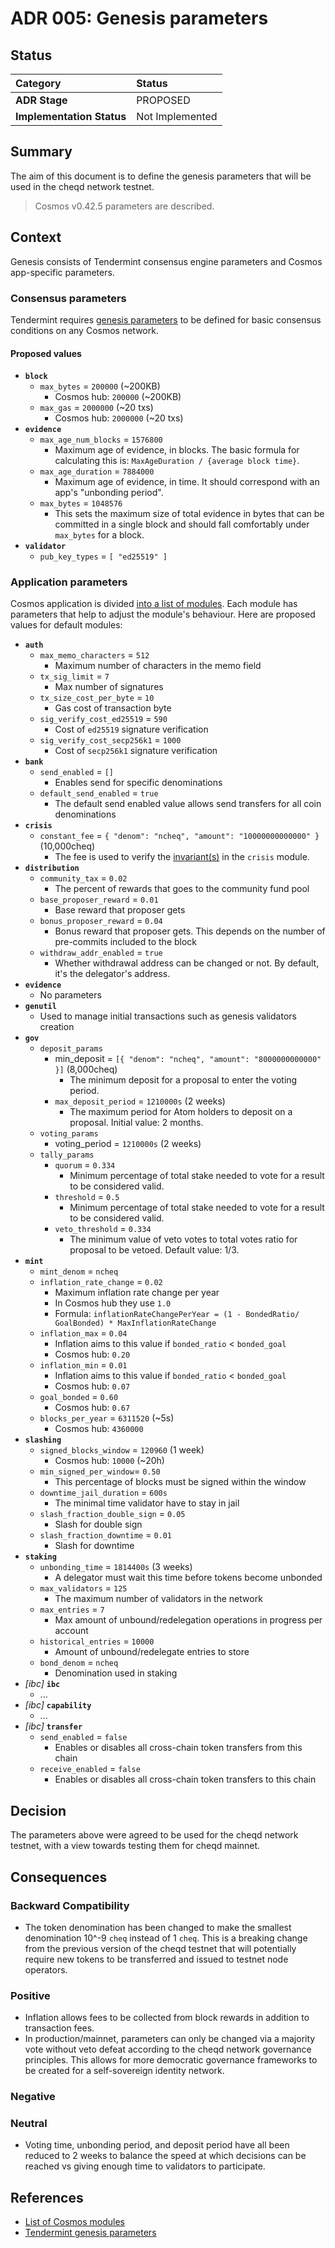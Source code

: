 # ADR 005: Genesis parameters

## Status

| Category | Status |
| :--- | :--- |
| **ADR Stage** | PROPOSED |
| **Implementation Status** | Not Implemented |

## Summary

The aim of this document is to define the genesis parameters that will be used in the cheqd network testnet.

> Cosmos v0.42.5 parameters are described.

## Context

Genesis consists of Tendermint consensus engine parameters and Cosmos app-specific parameters. 

### Consensus parameters
Tendermint requires [genesis parameters](https://docs.tendermint.com/master/tendermint-core/using-tendermint.html#genesis) to be defined for basic consensus conditions on any Cosmos network.

#### Proposed values

* **`block`**
  * `max_bytes` = `200000` \(~200KB\)
    * Cosmos hub: `200000` \(~200KB\)
  * `max_gas` = `2000000` (~20 txs)
    * Cosmos hub: `2000000` (~20 txs)
* **`evidence`**
  * `max_age_num_blocks` = `1576800`
    * Maximum age of evidence, in blocks. The basic formula for calculating this is: `MaxAgeDuration / {average block time}`.
  * `max_age_duration` = `7884000`
    * Maximum age of evidence, in time. It should correspond with an app's "unbonding period".
  * `max_bytes` = `1048576`
    * This sets the maximum size of total evidence in bytes that can be committed in a single block and should fall comfortably under `max_bytes` for a block.
* **`validator`**
  * `pub_key_types` = `[ "ed25519" ]`

### Application parameters

Cosmos application is divided [into a list of modules](https://docs.cosmos.network/v0.44/modules/). Each module has parameters that help to adjust the module's behaviour. Here are proposed values for default modules:

* **`auth`**
  * `max_memo_characters` = `512`
    * Maximum number of characters in the memo field
  * `tx_sig_limit` = `7`
    * Max number of signatures
  * `tx_size_cost_per_byte` = `10`
    * Gas cost of transaction byte
  * `sig_verify_cost_ed25519` = `590`
    * Cost of `ed25519` signature verification
  * `sig_verify_cost_secp256k1` = `1000`
    * Cost of `secp256k1` signature verification
* **`bank`**
  * `send_enabled` = `[]`
    * Enables send for specific denominations
  * `default_send_enabled` = `true`
    * The default send enabled value allows send transfers for all coin denominations
* **`crisis`**
  * `constant_fee` = `{ "denom": "ncheq", "amount": "10000000000000" }` (10,000cheq)
    * The fee is used to verify the [invariant(s)](https://docs.cosmos.network/v0.44/building-modules/invariants.html) in the `crisis` module.
* **`distribution`**
  * `community_tax` = `0.02`
    * The percent of rewards that goes to the community fund pool
  * `base_proposer_reward` = `0.01`
    * Base reward that proposer gets
  * `bonus_proposer_reward` = `0.04`
    * Bonus reward that proposer gets. This depends on the number of pre-commits included to the block
  * `withdraw_addr_enabled` = `true`
    * Whether withdrawal address can be changed or not. By default, it's the delegator's address.
* **`evidence`**
  * No parameters
* **`genutil`**
  * Used to manage initial transactions such as genesis validators creation
* **`gov`**
  * `deposit_params`
    * min_deposit = `[{ "denom": "ncheq", "amount": "8000000000000" }]` (8,000cheq)
      * The minimum deposit for a proposal to enter the voting period.
    * `max_deposit_period` = `1210000s` (2 weeks)
      * The maximum period for Atom holders to deposit on a proposal. Initial value: 2 months.
  * `voting_params`
    * voting_period = `1210000s` (2 weeks)
  * `tally_params`
    * `quorum` = `0.334`
      * Minimum percentage of total stake needed to vote for a result to be considered valid. 
    * `threshold` = `0.5`
      * Minimum percentage of total stake needed to vote for a result to be considered valid.
    * `veto_threshold` = `0.334`
      * The minimum value of veto votes to total votes ratio for proposal to be vetoed. Default value: 1/3.
* **`mint`**
  * `mint_denom` = `ncheq`
  * `inflation_rate_change` = `0.02`
    * Maximum inflation rate change per year
    * In Cosmos hub they use `1.0`
    * Formula: `inflationRateChangePerYear = (1 - BondedRatio/ GoalBonded) * MaxInflationRateChange`
  * `inflation_max` = `0.04`
    * Inflation aims to this value if `bonded_ratio` &lt; `bonded_goal`
    * Cosmos hub: `0.20`
  * `inflation_min` = `0.01`
    * Inflation aims to this value if `bonded_ratio` &lt; `bonded_goal`
    * Cosmos hub: `0.07`
  * `goal_bonded` = `0.60`
    * Cosmos hub: `0.67`
  * `blocks_per_year` = `6311520` (~5s)
    * Cosmos hub: `4360000`
* **`slashing`**
  * `signed_blocks_window` = `120960` \(1 week\)
    * Cosmos hub: `10000` \(~20h\)
  * `min_signed_per_window`= `0.50`
    * This percentage of blocks must be signed within the window
  * `downtime_jail_duration` = `600s`
    * The minimal time validator have to stay in jail
  * `slash_fraction_double_sign` = `0.05`
    * Slash for double sign
  * `slash_fraction_downtime` = `0.01`
    * Slash for downtime
* **`staking`**
  * `unbonding_time` = `1814400s` (3 weeks)
    * A delegator must wait this time before tokens become unbonded
  * `max_validators` = `125`
    * The maximum number of validators in the network
  * `max_entries` = `7`
    * Max amount of unbound/redelegation operations in progress per account
  * `historical_entries` = `10000`
    * Amount of unbound/redelegate entries to store
  * `bond_denom` = `ncheq`
    * Denomination used in staking
* *\[ibc\]* **`ibc`**
  * ...
* *\[ibc\]* **`capability`**
  * ...
* *\[ibc\]* **`transfer`**
  * `send_enabled` = `false`
    * Enables or disables all cross-chain token transfers from this chain
  * `receive_enabled` = `false`
    * Enables or disables all cross-chain token transfers to this chain

## Decision

The parameters above were agreed to be used for the cheqd network testnet, with a view towards testing them for cheqd mainnet.

## Consequences

### Backward Compatibility

* The token denomination has been changed to make the smallest denomination 10^-9 `cheq` instead of 1 `cheq`. This is a breaking change from the previous version of the cheqd testnet that will potentially require new tokens to be transferred and issued to testnet node operators.
  
### Positive

* Inflation allows fees to be collected from block rewards in addition to transaction fees.
* In production/mainnet, parameters can only be changed via a majority vote without veto defeat according to the cheqd network governance principles. This allows for more democratic governance frameworks to be created for a self-sovereign identity network.

### Negative


### Neutral

* Voting time, unbonding period, and deposit period have all been reduced to 2 weeks to balance the speed at which decisions can be reached vs giving enough time to validators to participate.

## References

* [List of Cosmos modules](https://docs.cosmos.network/v0.44/modules/)
* [Tendermint genesis parameters](https://docs.tendermint.com/master/tendermint-core/using-tendermint.html#genesis)
